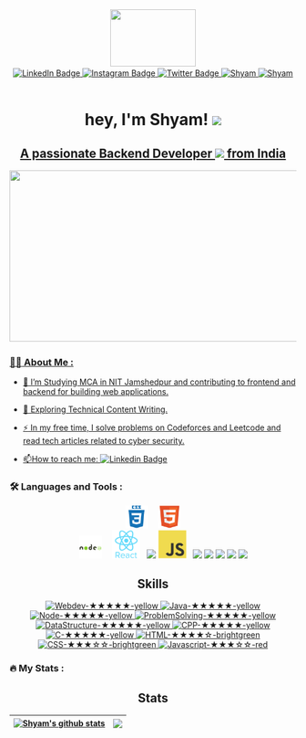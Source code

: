<div>
  <div id="header" align="center">
<img src="https://media.giphy.com/media/zOvBKUUEERdNm/giphy.gif" width="150" height="100"/>
</div>

<!-- <div id="header" align="center">
  <img src="https://media.giphy.com/media/M9gbBd9nbDrOTu1Mqx/giphy.gif" width="100"/>
</div> -->

<div id="badges" align="center">
  <a href="https://www.linkedin.com/in/shyam-sunder19/">
    <img src="https://img.shields.io/badge/LinkedIn-blue?style=for-the-badge&logo=linkedin&logoColor=white" alt="LinkedIn Badge"/>
  </a>
  <a href="https://www.instagram.com/shyam_prajapati19/">
    <img src="https://img.shields.io/badge/Instagram-red?style=for-the-badge&logo=instagram&logoColor=white" alt="Instagram Badge"/>
  </a>
  <a href="https://twitter.com/Flanker1916">
    <img src="https://img.shields.io/badge/Twitter-blue?style=for-the-badge&logo=twitter&logoColor=white" alt="Twitter Badge"/>
  </a>
   <a href="mailto:shyamp665@gmail.com">
   <img alt="Shyam" src="https://img.shields.io/badge/-coding.shyam-pink?style=for-the-badge&logo=Gmail&logoColor=white&link=mailto:shyam6653@gmail.com" />
 </a>
   <a href="https://github.com/Flanker-shyam">
   <img alt="Shyam" src="https://img.shields.io/github/followers/Flanker-shyam?label=follow&style=social" />
 </a>   
</div>

  <div align="center">
<img src="https://komarev.com/ghpvc/?username=Flanker-shyam&style=flat-square&color=blue" alt=""/>
  </div>
<h1 align="center">
  hey, I'm Shyam!
  <img src="https://media.giphy.com/media/hvRJCLFzcasrR4ia7z/giphy.gif" width="30px"/>
</h1>
  <a href="[![@flanker's Holopin board](https://holopin.me/flanker)](https://holopin.io/@flanker)">
<h2 align="center">A passionate Backend Developer <img src="https://media.giphy.com/media/WUlplcMpOCEmTGBtBW/giphy.gif" width="60"> from India</h2>
  <div align="center">
    <img src="https://media.giphy.com/media/L8K62iTDkzGX6/giphy.gif" width="600" height="300"/>
  </div>
  <!-- --------------------------------------------------------------------------------------------------------------------------------------- -->


### :technologist: About Me :
  
- :telescope: I’m Studying MCA in NIT Jamshedpur and contributing to frontend and backend for building web applications.

- :seedling: Exploring Technical Content Writing.

- :zap: In my free time, I solve problems on Codeforces and Leetcode and read tech articles related to cyber security.

- :mailbox:How to reach me: [![Linkedin Badge](https://img.shields.io/badge/LinkedIn-blue?style=for-the-badge&logo=linkedin&logoColor=white)](https://www.linkedin.com/in/shyam-sunder19/)
  
<!-- --------------------------------------------------------------------------------------------------------------------------------------- -->


### :hammer_and_wrench: Languages and Tools :
  <p align="center">
     <code> <img src="https://github.com/devicons/devicon/blob/master/icons/css3/css3-plain-wordmark.svg"  title="CSS3" alt="CSS" width="40" height="40"/>&nbsp;</code>
 <code> <img src="https://github.com/devicons/devicon/blob/master/icons/html5/html5-original.svg" title="HTML5" alt="HTML" width="40" height="40"/>&nbsp;
     <img src="https://github.com/devicons/devicon/blob/master/icons/nodejs/nodejs-original-wordmark.svg" title="NodeJS" alt="NodeJS" width="40" height="40"/>&nbsp;</code>
<code> <img src="https://github.com/devicons/devicon/blob/master/icons/react/react-original-wordmark.svg" title="React" alt="React" width="50" height="50"/>&nbsp;</code>
<code><img height="50" src="https://freepngimg.com/download/java/5-2-java-png-clipart.png"></code>
<code><img src="https://github.com/devicons/devicon/blob/master/icons/javascript/javascript-original.svg" title="JavaScript" alt="JavaScript" width="50" height="50"/>&nbsp;</code>
<code><img height="50" src="https://www.vectorlogo.zone/logos/git-scm/git-scm-icon.svg"></code>
<code><img height="50" src="https://www.vectorlogo.zone/logos/firebase/firebase-icon.svg"></code>
<code><img height="50" src="https://upload.wikimedia.org/wikipedia/commons/1/18/ISO_C%2B%2B_Logo.svg"></code>
<code><img height="50" src="https://e7.pngegg.com/pngimages/724/306/png-clipart-c-logo-c-programming-language-icon-letter-c-blue-logo.png"></code>
<code><img height="50" src="https://cdn.imgbin.com/21/11/12/imgbin-mysql-logo-database-join-portable-network-graphics-table-fYjBwJzJKBWt9RtriTD0EiXZU.jpg">
</code>
</p>

 <h2 align="center">Skills</h2>

<p align="center">
  <a href="https://img.shields.io/badge/Webdev-★★★★★★-yellow">
   <img alt="Webdev-★★★★★-yellow" src="https://img.shields.io/badge/Webdev-★★★★★-yellow" />
  </a>
  <a href="https://img.shields.io/badge/Java-★★★★★★-yellow">
   <img alt="Java-★★★★★-yellow" src="https://img.shields.io/badge/Java-★★★★★-yellow" />
  </a>
  <a href="https://img.shields.io/badge/Node-★★★★★★-yellow">
   <img alt="Node-★★★★★-yellow" src="https://img.shields.io/badge/Node-★★★★★-yellow" />
  </a>
  <a href="https://img.shields.io/badge/ProblemSolving-★★★★★★-yellow">
   <img alt="ProblemSolving-★★★★★-yellow" src="https://img.shields.io/badge/ProblemSolving-★★★★★-yellow" />
  </a>
  <a href="https://img.shields.io/badge/DataStructure-★★★★★-yellow">
   <img alt="DataStructure-★★★★★-yellow" src="https://img.shields.io/badge/DataStructure-★★★★★-yellow" />
  </a>
  <a href="https://img.shields.io/badge/CPP-★★★★★-yellow">
   <img alt="CPP-★★★★★-yellow" src="https://img.shields.io/badge/CPP-★★★★★-yellow" />
  </a>
  <a href="https://img.shields.io/badge/C-★★★★★-yellow">
   <img alt="C-★★★★★-yellow" src="https://img.shields.io/badge/C-★★★★★-yellow" />
  </a>
  <a href="https://img.shields.io/badge/HTML-★★★★☆-brightgreen">
   <img alt="HTML-★★★★☆-brightgreen" src="https://img.shields.io/badge/HTML-★★★★☆-brightgreen" />
  </a>
  <a href="https://img.shields.io/badge/CSS-★★★☆☆-brightgreen">
   <img alt="CSS-★★★☆☆-brightgreen" src="https://img.shields.io/badge/CSS-★★★☆☆-brightgreen" />
  </a>
  <a href="https://img.shields.io/badge/Javascript-★★★☆☆-red">
   <img alt="Javascript-★★★☆☆-red" src="https://img.shields.io/badge/Javascript-★★★☆☆-red" />
   </a>
</p>
  
<!-- --------------------------------------------------------------------------------------------------------------------------------------- -->


### :fire: My Stats :
 <h2 align="center">Stats</h2>

| <a href="https://github.com/Flanker-shyam/github-readme-stats"><img align="center" src="https://github-readme-stats.vercel.app/api?username=Flanker-shyam&count_private=true&theme=react&show_icons=true" alt="Shyam's github stats" /></a> | <a href="https://github.com/Flanker-shyam/github-readme-stats"><img align="center" src="https://github-readme-stats.vercel.app/api/top-langs/?username=Flanker-shyam&layout=compact&theme=react" /></a> |
| ------------- | ------------- |

<!-- --------------------------------------------------------------------------------------------------------------------------------------- -->

<!--### :writing_hand: Blog Posts : -->
  <!-- BLOG-POST-LIST:START -->
<!-- BLOG-POST-LIST:END -->
    
<div>
